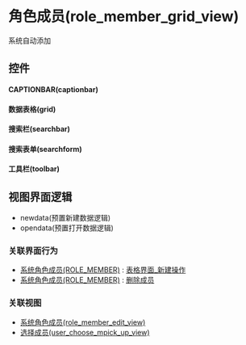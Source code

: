 # 角色成员(role_member_grid_view)  <!-- {docsify-ignore-all} -->


系统自动添加



## 控件
#### CAPTIONBAR(captionbar)
#### 数据表格(grid)
#### 搜索栏(searchbar)
#### 搜索表单(searchform)
#### 工具栏(toolbar)

## 视图界面逻辑
  * newdata(预置新建数据逻辑)
  * opendata(预置打开数据逻辑)


### 关联界面行为
  * [系统角色成员(ROLE_MEMBER)](module/Base/role_member) : [表格界面_新建操作](module/Base/role_member#界面行为)
  * [系统角色成员(ROLE_MEMBER)](module/Base/role_member) : [删除成员](module/Base/role_member#界面行为)

### 关联视图
  * [系统角色成员(role_member_edit_view)](app/view/role_member_edit_view)
  * [选择成员(user_choose_mpick_up_view)](app/view/user_choose_mpick_up_view)

<script>
 const { createApp } = Vue
  createApp({
    data() {
      return {

      }
    }
  }).use(ElementPlus).mount('#app')
</script>